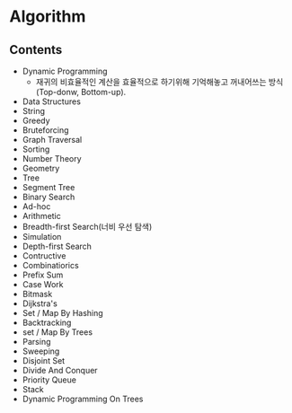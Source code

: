 # Algorithm

## Contents
- Dynamic Programming
  - 재귀의 비효율적인 계산을 효율적으로 하기위해 기억해놓고 꺼내어쓰는 방식(Top-donw, Bottom-up).
- Data Structures
- String
- Greedy
- Bruteforcing
- Graph Traversal
- Sorting
- Number Theory
- Geometry
- Tree
- Segment Tree
- Binary Search
- Ad-hoc
- Arithmetic
- Breadth-first Search(너비 우선 탐색)
- Simulation
- Depth-first Search
- Contructive
- Combinatiorics
- Prefix Sum
- Case Work
- Bitmask
- Dijkstra's
- Set / Map By Hashing
- Backtracking
- set / Map By Trees
- Parsing
- Sweeping
- Disjoint Set
- Divide And Conquer
- Priority Queue
- Stack
- Dynamic Programming On Trees
